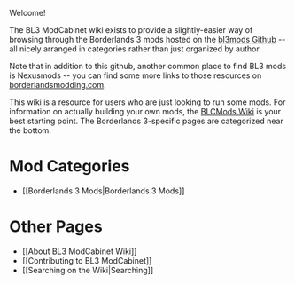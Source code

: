 Welcome!

The BL3 ModCabinet wiki exists to provide a slightly-easier way of browsing through
the Borderlands 3 mods hosted on the
[bl3mods Github](https://github.com/BLCM/bl3mods) -- all nicely arranged in
categories rather than just organized by author.  

Note that in addition to this github, another common place to find BL3
mods is Nexusmods -- you can find some more links to those resources on
[borderlandsmodding.com](http://borderlandsmodding.com/finding-mods/).

This wiki is a resource for users who are just looking to run some mods.
For information on actually building your own mods, the [BLCMods
Wiki](https://github.com/BLCM/BLCMods/wiki) is your best starting point.
The Borderlands 3-specific pages are categorized near the bottom.

# Mod Categories

- [[Borderlands 3 Mods|Borderlands 3 Mods]]

# Other Pages

- [[About BL3 ModCabinet Wiki]]
- [[Contributing to BL3 ModCabinet]]
- [[Searching on the Wiki|Searching]]
